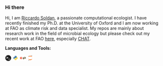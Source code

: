 ### Hi there 
 Hi, I am [Riccardo Soldan](https://www.linkedin.com/in/riccardo-soldan-80633782/), a passionate computational ecologist. I have recently finished my Ph.D. at the University of Oxford and I am now working at FAO as climate risk and data specialist. 
My repos are mainly about research work in the field of microbial ecology but please check out my recent work at FAO [here](https://github.com/Risk-Team), especially [CHAT](https://github.com/Risk-Team/Climate-HAzard-Toolbox-CHAT-). 
   
 **Languages and Tools:**  

<code><img height="20" src="https://raw.githubusercontent.com/github/explore/80688e429a7d4ef2fca1e82350fe8e3517d3494d/topics/terminal/terminal.png"></code>
<code><img height="20" src="https://raw.githubusercontent.com/github/explore/80688e429a7d4ef2fca1e82350fe8e3517d3494d/topics/python/python.png"></code>
<code><img height="20" src="https://raw.githubusercontent.com/github/explore/80688e429a7d4ef2fca1e82350fe8e3517d3494d/topics/git/git.png"></code>
<code><img height="20" src="https://raw.githubusercontent.com/github/explore/80688e429a7d4ef2fca1e82350fe8e3517d3494d/topics/jupyter-notebook/jupyter-notebook.png"></code>


  

